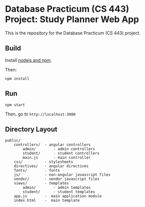 # Database Practicum (CS 443) Project: Study Planner Web App

This is the repository for the Database Practicum (CS 443) project.

## Build

Install [nodejs and npm](http://nodejs.org/).

Then:

	npm install

## Run

	npm start

Then, go to `http://localhost:3000`

## Directory Layout

	public/
		controllers/  - angular controllers
			admin/        - admin controllers
			student/      - student controllers
			main.js       - main controller
		css/          - stylesheets
		directives/   - angular directives
		fonts/        - fonts
		js/           - non-angular javascript files
		vendor/       - vendor javascript files
		views/        - templates
			admin/        - admin templates
			student/      - student templates
		app.js        -  main application module
		index.html    -  main template
